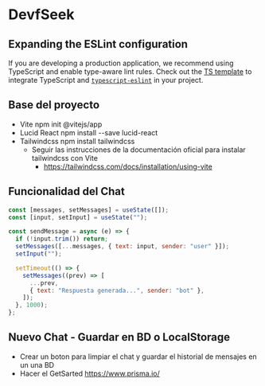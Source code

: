 # DevfSeek

## Expanding the ESLint configuration

If you are developing a production application, we recommend using TypeScript and enable type-aware lint rules. Check out the [TS template](https://github.com/vitejs/vite/tree/main/packages/create-vite/template-react-ts) to integrate TypeScript and [`typescript-eslint`](https://typescript-eslint.io) in your project.

## Base del proyecto

- Vite npm init @vitejs/app
- Lucid React npm install --save lucid-react
- Tailwindcss npm install tailwindcss
  - Seguir las instrucciones de la documentación oficial para instalar tailwindcss con Vite
    - https://tailwindcss.com/docs/installation/using-vite

## Funcionalidad del Chat

```javascript
const [messages, setMessages] = useState([]);
const [input, setInput] = useState("");

const sendMessage = async (e) => {
  if (!input.trim()) return;
  setMessages([...messages, { text: input, sender: "user" }]);
  setInput("");

  setTimeout(() => {
    setMessages((prev) => [
      ...prev,
      { text: "Respuesta generada...", sender: "bot" },
    ]);
  }, 1000);
};
```

## Nuevo Chat - Guardar en BD o LocalStorage

- Crear un boton para limpiar el chat y guardar el historial de mensajes en un una BD
- Hacer el GetSarted https://www.prisma.io/

